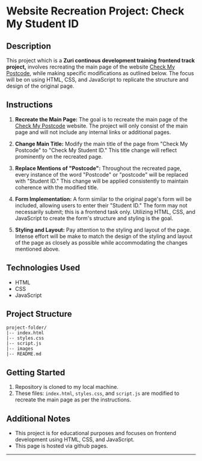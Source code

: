 # Website Recreation Project: Check My Student ID

## Description

This project which is a **Zuri continous development training** **frontend track project,** involves recreating the main page of the website [Check My Postcode](https://checkmypostcode.uk/), while making specific modifications as outlined below. The focus will be on using HTML, CSS, and JavaScript to replicate the structure and design of the original page.

## Instructions

1. **Recreate the Main Page:** The goal is to recreate the main page of the [Check My Postcode](https://checkmypostcode.uk/) website. The project will only consist of the main page and will not include any internal links or additional pages.

2. **Change Main Title:** Modify the main title of the page from "Check My Postcode" to "Check My Student ID." This title change will reflect prominently on the recreated page.

3. **Replace Mentions of "Postcode":** Throughout the recreated page, every instance of the word "Postcode" or "postcode" will be replaced with "Student ID." This change will be applied consistently to maintain coherence with the modified title.

4. **Form Implementation:** A form similar to the original page's form will be included, allowing users to enter their "Student ID." The form may not necessarily submit; this is a frontend task only. Utilizing HTML, CSS, and JavaScript to create the form's structure and styling is the goal.

5. **Styling and Layout:** Pay attention to the styling and layout of the page. Intense effort will be make to match the design of the styling and layout of the page as closely as possible while accommodating the changes mentioned above.

## Technologies Used

- HTML
- CSS
- JavaScript

## Project Structure

```
project-folder/
|-- index.html
|-- styles.css
|-- script.js
|-- images
|-- README.md
```

## Getting Started

1. Repository is cloned to my local machine.
2. These files: `index.html`, `styles.css`, and `script.js` are modified to recreate the main page as per the instructions.

## Additional Notes

- This project is for educational purposes and focuses on frontend development using HTML, CSS, and JavaScript.
- This page is hosted via github pages.
---
